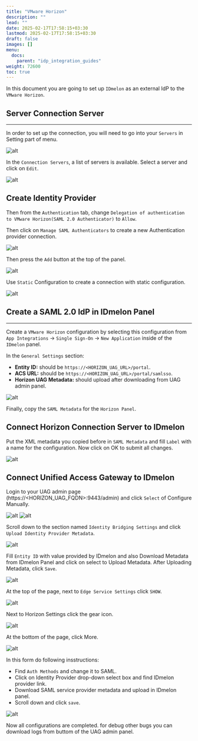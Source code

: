 ```yaml
---
title: "VMware Horizon"
description: ""
lead: ""
date: 2025-02-17T17:58:15+03:30
lastmod: 2025-02-17T17:58:15+03:30
draft: false
images: []
menu:
  docs:
    parent: "idp_integration_guides"
weight: 72600
toc: true
---
```


In this document you are going to set up `IDmelon` as an external IdP to the `VMware Horizon`.

## Server Connection Server

---

In order to set up the connection, you will need to go into your `Servers` in Setting part of menu.

![alt](/images/vendor/sso/vmware_horizon/vmware_01.png)

In the `Connection Servers`, a list of servers is available. Select a server and click on `Edit`.

![alt](/images/vendor/sso/vmware_horizon/vmware_02.png)

## Create Identity Provider

Then from the `Authentication` tab, change `Delegation of authentication to VMware Horizon(SAML 2.0 Authenticator)` to `Allow`.

Then click on `Manage SAML Authenticators` to create a new Authentication provider connection.

![alt](/images/vendor/sso/vmware_horizon/vmware_03.png)

Then press the `Add` button at the top of the panel.

![alt](/images/vendor/sso/vmware_horizon/vmware_04.png)

Use `Static` Configuration to create a connection with static configuration.

![alt](/images/vendor/sso/vmware_horizon/vmware_05.png)

## Create a SAML 2.0 IdP in IDmelon Panel

---

Create a `VMware Horizon` configuration by selecting this configuration from `App Integrations` -> `Single Sign-On` -> `New Application` inside of the `IDmelon` panel.

In the `General Settings` section:

- **Entity ID:** should be `https://<HORIZON_UAG_URL>/portal`.
- **ACS URL:** should be `https://<HORIZON_UAG_URL>/portal/samlsso`.
- **Horizon UAG Metadata:** should upload after downloading from UAG admin panel.

![alt](/images/vendor/sso/vmware_horizon/idmelon_01.png)

Finally, copy the `SAML Metadata` for the `Horizon Panel`.

## Connect Horizon Connection Server to IDmelon

Put the XML metadata you copied before in `SAML Metadata` and fill `Label` with a name for the configuration.
Now click on OK to submit all changes.

![alt](/images/vendor/sso/vmware_horizon/vmware_06.png)

## Connect Unified Access Gateway to IDmelon

Login to your UAG admin page (https://<HORIZON_UAG_FQDN>:9443/admin) and click `Select` of Configure Manually.

![alt](/images/vendor/sso/vmware_horizon/uag_01.png)
![alt](/images/vendor/sso/vmware_horizon/uag_02.png)

Scroll down to the section named `Identity Bridging Settings` and click `Upload Identity Provider Metadata`.

![alt](/images/vendor/sso/vmware_horizon/uag_03.png)

Fill `Entity ID` with value provided by IDmelon and also Download Metadata from IDmelon Panel and click on select to Upload Metadata.
After Uploading Metadata, click `Save`.

![alt](/images/vendor/sso/vmware_horizon/uag_04.png)

At the top of the page, next to `Edge Service Settings` click `SHOW`.

![alt](/images/vendor/sso/vmware_horizon/uag_05.png)

Next to Horizon Settings click the gear icon.

![alt](/images/vendor/sso/vmware_horizon/uag_06.png)

At the bottom of the page, click More.

![alt](/images/vendor/sso/vmware_horizon/uag_07.png)

In this form do following insstructions:

- Find `Auth Methods` and change it to SAML.
- Click on Identity Provider drop-down select box and find IDmelon provider link.
- Download SAML service provider metadata and upload in IDmelon panel.
- Scroll down and click `save`.

![alt](/images/vendor/sso/vmware_horizon/uag_08.png)

Now all configurations are completed. for debug other bugs you can download logs from buttom of the UAG admin panel.
